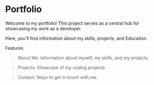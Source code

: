 # Portfolio


Welcome to my portfolio! This project serves as a central hub for showcasing my work as a developer. 

Here, you'll find information about my skills, projects, and Education.

Features

>  About Me: Information about myself, my skills, and my projects.

>   Projects: Showcase of my coding projects

>   Contact: Ways to get in touch with me.
